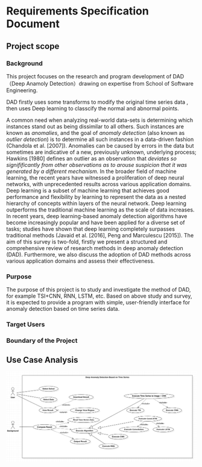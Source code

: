 # Requirements Specification Document

## Project scope

### Background

This project focuses on the research and program development of DAD（Deep Anamoly Detection）drawing on expertise from School of Software Engineering.

DAD firstly uses some transforms to modify the original time series data , then uses Deep learning to classcify the normal and abnormal points. 

A common need when analyzing real-world data-sets is determining which instances stand out as being dissimilar to all others. Such instances are known as *anomalies*, and the goal of *anomaly detection* (also known as *outlier* *detection*) is to determine all such instances in a data-driven fashion (Chandola et al. [2007]). Anomalies can be caused by errors in the data but sometimes are indicative of a new, previously unknown, underlying process; Hawkins [1980] defines an outlier as an observation that *deviates so signifificantly from other observations as to arouse suspicion* *that it was generated by a different mechanism.* In the broader field of machine learning, the recent years have witnessed a proliferation of deep neural networks, with unprecedented results across various application domains. Deep learning is a subset of machine learning that achieves good performance and flexibility by learning to represent the data as a nested hierarchy of concepts within layers of the neural network. Deep learning outperforms the traditional machine learning as the scale of data increases. In recent years, deep learning-based anomaly detection algorithms have become increasingly popular and have been applied for a diverse set of tasks; studies have shown that deep learning completely surpasses traditional methods (Javaid et al. [2016], Peng and Marculescu [2015]). The aim of this survey is two-fold, firstly we present a structured and comprehensive review of research methods in deep anomaly detection (DAD). Furthermore, we also discuss the adoption of DAD methods across various application domains and assess their effectiveness.

### Purpose

The purpose of this project is to study and investigate the method of DAD, for example TSI+CNN, RNN, LSTM, etc. Based on above study and survey, it is expected to provide a program with simple, user-friendly interface for anomaly detection based on time series data.

### Target Users

### Boundary of the Project

## Use Case Analysis

![useCase](img/useCase.png)